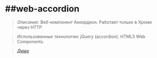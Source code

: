 ##web-accordion
===================
>*Описание*: Веб-компонент Аккордеон. Работает только в Хроме через HTTP.

>*Использованные технологии*: jQuery (accordion), HTML5 Web Components. 

>[*Демо*]( https://cdn.rawgit.com/smart-com/web-accordion/blob/master/index.html )